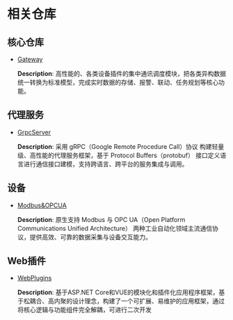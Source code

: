 # 相关仓库

## 核心仓库

- [Gateway](https://github.com/ganweisoft/Gateway)
  
  **Description**: 高性能的、各类设备插件的集中通讯调度模块，把各类异构数据统一转换为标准模型，完成实时数据的存储、报警、联动、任务规划等核心功能。

## 代理服务

- [GrpcServer](https://github.com/ganweisoft/GrpcServer)

  **Description**: 采用 gRPC（Google Remote Procedure Call）协议 构建轻量级、高性能的代理服务框架，基于 Protocol Buffers（protobuf） 接口定义语言进行通信接口建模，支持跨语言、跨平台的服务集成与调用。

## 设备

- [Modbus&OPCUA](https://github.com/ganweisoft/Devices)

  **Description**: 原生支持 Modbus 与 OPC UA（Open Platform Communications Unified Architecture） 两种工业自动化领域主流通信协议，提供高效、可靠的数据采集与设备交互能力。

## Web插件

- [WebPlugins](https://github.com/ganweisoft/WebPlugins)

  **Description**: 基于ASP.NET Core和VUE的模块化和插件化应用程序框架，基于松耦合、高内聚的设计理念，构建了一个可扩展、易维护的应用框架，通过将核心逻辑与功能组件完全解耦，可进行二次开发
